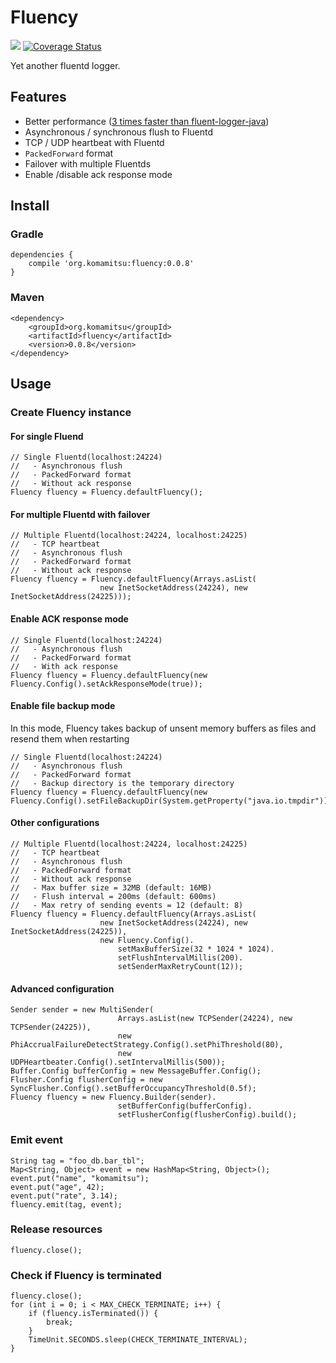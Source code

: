 # Fluency
[<img src="https://travis-ci.org/komamitsu/fluency.svg?branch=master"/>](https://travis-ci.org/komamitsu/fluency) [![Coverage Status](https://coveralls.io/repos/komamitsu/fluency/badge.svg?branch=master&service=github)](https://coveralls.io/github/komamitsu/fluency?branch=master)

Yet another fluentd logger.

## Features

* Better performance ([3 times faster than fluent-logger-java](https://gist.github.com/komamitsu/781a8b519afdc553f50c))
* Asynchronous / synchronous flush to Fluentd
* TCP / UDP heartbeat with Fluentd
* `PackedForward` format
* Failover with multiple Fluentds
* Enable /disable ack response mode

## Install

### Gradle

    dependencies {
        compile 'org.komamitsu:fluency:0.0.8'
    }

### Maven

    <dependency>
        <groupId>org.komamitsu</groupId>
        <artifactId>fluency</artifactId>
        <version>0.0.8</version>
    </dependency>
 
 
## Usage

### Create Fluency instance

#### For single Fluend
 
 	// Single Fluentd(localhost:24224)
 	//   - Asynchronous flush
 	//   - PackedForward format
 	//   - Without ack response
    Fluency fluency = Fluency.defaultFluency();

#### For multiple Fluentd with failover
    
    // Multiple Fluentd(localhost:24224, localhost:24225)
    //   - TCP heartbeat
 	//   - Asynchronous flush
 	//   - PackedForward format
 	//   - Without ack response
    Fluency fluency = Fluency.defaultFluency(Arrays.asList(
    					new InetSocketAddress(24224), new InetSocketAddress(24225)));

#### Enable ACK response mode

 	// Single Fluentd(localhost:24224)
 	//   - Asynchronous flush
 	//   - PackedForward format
 	//   - With ack response
    Fluency fluency = Fluency.defaultFluency(new Fluency.Config().setAckResponseMode(true));

#### Enable file backup mode

In this mode, Fluency takes backup of unsent memory buffers as files and resend them when restarting

 	// Single Fluentd(localhost:24224)
 	//   - Asynchronous flush
 	//   - PackedForward format
 	//   - Backup directory is the temporary directory
    Fluency fluency = Fluency.defaultFluency(new Fluency.Config().setFileBackupDir(System.getProperty("java.io.tmpdir")));


#### Other configurations

    // Multiple Fluentd(localhost:24224, localhost:24225)
    //   - TCP heartbeat
 	//   - Asynchronous flush
 	//   - PackedForward format
 	//   - Without ack response
 	//   - Max buffer size = 32MB (default: 16MB)
 	//   - Flush interval = 200ms (default: 600ms)
 	//   - Max retry of sending events = 12 (default: 8)
    Fluency fluency = Fluency.defaultFluency(Arrays.asList(
    					new InetSocketAddress(24224), new InetSocketAddress(24225)),
    					new Fluency.Config().
    						setMaxBufferSize(32 * 1024 * 1024).
    						setFlushIntervalMillis(200).
    						setSenderMaxRetryCount(12));

#### Advanced configuration

	Sender sender = new MultiSender(
			                Arrays.asList(new TCPSender(24224), new TCPSender(24225)), 
			                new PhiAccrualFailureDetectStrategy.Config().setPhiThreshold(80),
		    	            new UDPHeartbeater.Config().setIntervalMillis(500));
	Buffer.Config bufferConfig = new MessageBuffer.Config();
	Flusher.Config flusherConfig = new SyncFlusher.Config().setBufferOccupancyThreshold(0.5f);
	Fluency fluency = new Fluency.Builder(sender).
							setBufferConfig(bufferConfig).
     						setFlusherConfig(flusherConfig).build();
        
### Emit event

    String tag = "foo_db.bar_tbl";
    Map<String, Object> event = new HashMap<String, Object>();
    event.put("name", "komamitsu");
    event.put("age", 42);
    event.put("rate", 3.14);
    fluency.emit(tag, event);

### Release resources

    fluency.close();

### Check if Fluency is terminated

    fluency.close();
    for (int i = 0; i < MAX_CHECK_TERMINATE; i++) {
        if (fluency.isTerminated()) {
        	break;
        }
        TimeUnit.SECONDS.sleep(CHECK_TERMINATE_INTERVAL);
    }

